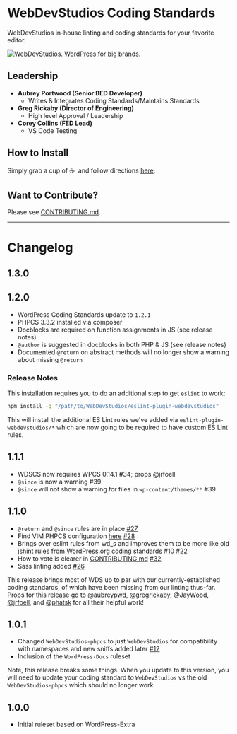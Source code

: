 # WebDevStudios Coding Standards

WebDevStudios in-house linting and coding standards for your favorite editor.

<a href="https://webdevstudios.com/contact/"><img src="https://webdevstudios.com/wp-content/uploads/2018/04/wds-github-banner.png" alt="WebDevStudios. WordPress for big brands."></a>

## Leadership

- __Aubrey Portwood (Senior BED Developer)__
    + Writes & Integrates Coding Standards/Maintains Standards
- __Greg Rickaby (Director of Engineering)__
    + High level Approval / Leadership
- __Corey Collins (FED Lead)__
    + VS Code Testing

## How to Install

Simply grab a cup of ☕&nbsp; and follow directions [here](https://github.com/WebDevStudios/WDS-Coding-Standards/wiki/Installation).

## Want to Contribute?

Please see [CONTRIBUTING.md](CONTRIBUTING.md).

___________________


# Changelog

## 1.3.0

## 1.2.0

- WordPress Coding Standards update to `1.2.1`
- PHPCS 3.3.2 installed via composer
- Docblocks are required on function assignments in JS (see release notes)
- `@author` is suggested in docblocks in both PHP & JS (see release notes)
- Documented `@return` on abstract methods will no longer show a warning about missing `@return`

### Release Notes

This installation requires you to do an additional step to get `eslint` to work:

```bash
npm install -g "/path/to/WebDevStudios/eslint-plugin-webdevstudios"
```

This will install the additional ES Lint rules we've added via `eslint-plugin-webdevstudios/*` which are now going to be required to have custom ES Lint rules.

## 1.1.1

- WDSCS now requires WPCS 0.14.1 #34; props @jrfoell
- `@since` is now a warning #39
- `@since` will not show a warning for files in `wp-content/themes/**` #39

## 1.1.0

- `@return` and `@since` rules are in place [#27](https://github.com/WebDevStudios/WDS-Coding-Standards/pull/27)
- Find VIM PHPCS configuration [here](https://github.com/WebDevStudios/WDS-Coding-Standards/wiki/Installation:-PHPCS-(PHP-Linting)#editor-configuration-vim) [#28](https://github.com/WebDevStudios/WDS-Coding-Standards/pull/28)
- Brings over eslint rules from wd_s and improves them to be more like old jshint rules from WordPress.org coding standards [#10](https://github.com/WebDevStudios/WDS-Coding-Standards/issues/10) [#22](https://github.com/WebDevStudios/WDS-Coding-Standards/pull/22)
- How to vote is clearer in [CONTRIBUTING.md](CONTRIBUTING.md) [#32](https://github.com/WebDevStudios/WDS-Coding-Standards/pull/32)
- Sass linting added [#26](https://github.com/WebDevStudios/WDS-Coding-Standards/pull/26)

This release brings most of WDS up to par with our currently-established coding standards, of which have been missing from our linting thus-far. Props for this release go to [@aubreypwd](http://github.com/aubreypwd), [@gregrickaby](https://github.com/gregrickaby), [@JayWood](https://github.com/JayWood), [@jrfoell](https://github.com/jrfoell), and [@phatsk](https://github.com/phatsk) for all their helpful work!

## 1.0.1

- Changed `WebDevStudios-phpcs` to just `WebDevStudios` for compatibility with namespaces and new sniffs added later [#12](https://github.com/WebDevStudios/WDS-Coding-Standards/pull/12)
- Inclusion of the `WordPress-Docs` ruleset

Note, this release breaks some things. When you update to this version,
you will need to update your coding standard to `WebDevStudios` vs the old
`WebDevStudios-phpcs` which should no longer work.

## 1.0.0

- Initial ruleset based on WordPress-Extra
